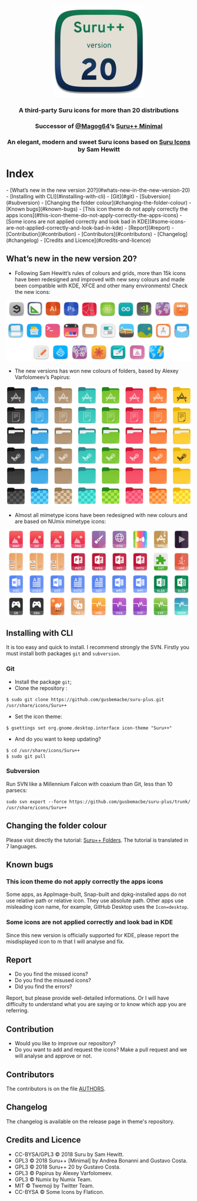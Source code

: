 <p align="center"> 
    <img src="images/logo.png" alt="Logotype" height="250px">
</p>

<h3 align="center">A third-party Suru icons for more than 20 distributions </h3>
<h3 align="center">Successor of <a href="https://github.com/Magog64">@Magog64</a>’s <a href="https://github.com/Magog64/SURU-PLUS">Suru++ Minimal</a></h3>
<h3 align="center">An elegant, modern and sweet Suru icons based on <a href="https://snwh.org/suru">Suru Icons</a> by Sam Hewitt</h3>

<h1>Index</h1>
- [What’s new in the new version 20?](#whats-new-in-the-new-version-20)
- [Installing with CLI](#installing-with-cli)
    - [Git](#git)
    - [Subversion](#subversion)
- [Changing the folder colour](#changing-the-folder-colour)
- [Known bugs](#known-bugs)
    - [This icon theme do not apply correctly the apps icons](#this-icon-theme-do-not-apply-correctly-the-apps-icons)
    - [Some icons are not applied correctly and look bad in KDE](#some-icons-are-not-applied-correctly-and-look-bad-in-kde)
- [Report](#report)
- [Contribution](#contribution)
- [Contributors](#contributors)
- [Changelog](#changelog)
- [Credits and Licence](#credits-and-licence)

## What’s new in the new version 20?

* Following Sam Hewitt’s rules of colours and grids, more than 15k icons have been redesigned and improved with new sexy colours and made been compatible with KDE, XFCE and other many environments! Check the new icons:

![Screenshot](images/preview1.png)

* The new versions has won new colours of folders, based by Alexey Varfolomeev’s Papirus:

![Screenshot](images/preview2.png)

* Almost all mimetype icons have been redesigned with new colours and are based on NUmix mimetype icons:

![Screenshot](images/preview3.png)

## Installing with CLI

It is too easy and quick to install. I recommend strongly the SVN. Firstly you must install both packages `git` and `subversion`.

### Git

* Install the package `git`;
* Clone the repository :
```shell
$ sudo git clone https://github.com/gusbemacbe/suru-plus.git /usr/share/icons/Suru++
```
* Set the icon theme:
```shell
$ gsettings set org.gnome.desktop.interface icon-theme "Suru++"
```
* And do you want to keep updating?
```shell
$ cd /usr/share/icons/Suru++
$ sudo git pull
```

### Subversion

Run SVN like a Millennium Falcon with coaxium than Git, less than 10 parsecs:

```shell
sudo svn export --force https://github.com/gusbemacbe/suru-plus/trunk/ /usr/share/icons/Suru++
```

## Changing the folder colour

Please visit directly the tutorial: [Suru++ Folders](https://github.com/gusbemacbe/suru-plus-folders). The tutorial is translated in 7 languages.

## Known bugs

### This icon theme do not apply correctly the apps icons

Some apps, as AppImage-built, Snap-built and dpkg-installed apps do not use relative path or relative icon. They use absolute path. Other apps use misleading icon name, for example, GitHub Desktop uses the `Icon=desktop`.  

### Some icons are not applied correctly and look bad in KDE

Since this new version is officially supported for KDE, please report the misdisplayed icon to m that I will analyse and fix. 

## Report

* Do you find the missed icons?
* Do you find the misused icons?
* Did you find the errors?

Report, but please provide well-detailed informations. Or I will have difficulty to understand what you are saying or to know which app you are referring.

## Contribution

* Would you like to improve our repository?
* Do you want to add and request the icons? Make a pull request and we will analyse and approve or not.

## Contributors

The contributors is on the file [AUTHORS](AUTHORS).

## Changelog

The changelog is available on the release page in theme's repository.

## Credits and Licence

* CC-BYSA/GPL3 © 2018 Suru by Sam Hewitt.
* GPL3 © 2018 Suru++ [Minimal] by Andrea Bonanni and Gustavo Costa. 
* GPL3 © 2018 Suru++ 20 by Gustavo Costa.
* GPL3 © Papirus by Alexey Varfolomeev.
* GPL3 © Numix by Numix Team.
* MIT © Twemoji by Twitter Team.
* CC-BYSA © Some Icons by Flaticon. 
